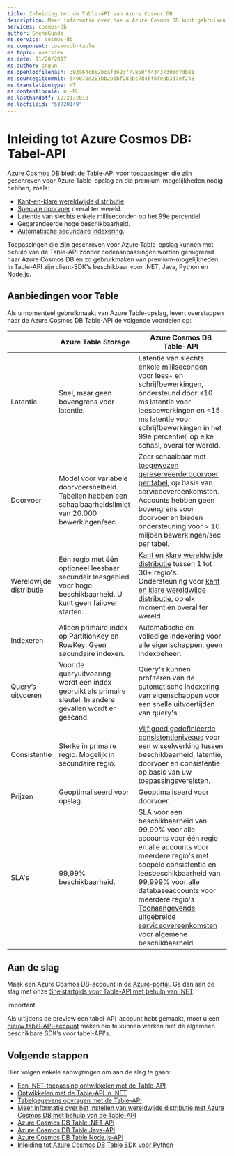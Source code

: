 ```yaml
---
title: Inleiding tot de Table-API van Azure Cosmos DB
description: Meer informatie over hoe u Azure Cosmos DB kunt gebruiken om grote hoeveelheden sleutelwaardegegevens met lage latentie op te slaan en op te vragen met behulp van de Azure Table-API.
services: cosmos-db
author: SnehaGunda
ms.service: cosmos-db
ms.component: cosmosdb-table
ms.topic: overview
ms.date: 11/20/2017
ms.author: sngun
ms.openlocfilehash: 393a64cb62bcaf3623f77850ff43437396d7db81
ms.sourcegitcommit: 549070d281bb2b5bf282bc7d46f6feab337ef248
ms.translationtype: HT
ms.contentlocale: nl-NL
ms.lasthandoff: 12/21/2018
ms.locfileid: "53720149"
---
```

# <a name="introduction-to-azure-cosmos-db-table-api"></a>Inleiding tot Azure Cosmos DB: Tabel-API

[Azure Cosmos DB](introduction.md) biedt de Table-API voor toepassingen die zijn geschreven voor Azure Table-opslag en die premium-mogelijkheden nodig hebben, zoals:

* [Kant-en-klare wereldwijde distributie](distribute-data-globally.md).
* [Speciale doorvoer](partition-data.md) overal ter wereld.
* Latentie van slechts enkele milliseconden op het 99e percentiel.
* Gegarandeerde hoge beschikbaarheid.
* [Automatische secundaire indexering](https://www.vldb.org/pvldb/vol8/p1668-shukla.pdf).

Toepassingen die zijn geschreven voor Azure Table-opslag kunnen met behulp van de Table-API zonder codeaanpassingen worden gemigreerd naar Azure Cosmos DB en zo gebruikmaken van premium-mogelijkheden. In Table-API zijn client-SDK's beschikbaar voor .NET, Java, Python en Node.js.

## <a name="table-offerings"></a>Aanbiedingen voor Table
Als u momenteel gebruikmaakt van Azure Table-opslag, levert overstappen naar de Azure Cosmos DB Table-API de volgende voordelen op:

| | Azure Table Storage | Azure Cosmos DB Table-API |
| --- | --- | --- |
| Latentie | Snel, maar geen bovengrens voor latentie. | Latentie van slechts enkele milliseconden voor lees- en schrijfbewerkingen, ondersteund door <10 ms latentie voor leesbewerkingen en <15 ms latentie voor schrijfbewerkingen in het 99e percentiel, op elke schaal, overal ter wereld. |
| Doorvoer | Model voor variabele doorvoersnelheid. Tabellen hebben een schaalbaarheidslimiet van 20.000 bewerkingen/sec. | Zeer schaalbaar met [toegewezen gereserveerde doorvoer per tabel](request-units.md), op basis van serviceovereenkomsten. Accounts hebben geen bovengrens voor doorvoer en bieden ondersteuning voor > 10 miljoen bewerkingen/sec per tabel. |
| Wereldwijde distributie | Eén regio met één optioneel leesbaar secundair leesgebied voor hoge beschikbaarheid. U kunt geen failover starten. | [Kant en klare wereldwijde distributie](distribute-data-globally.md) tussen 1 tot 30+ regio's. Ondersteuning voor [kant en klare wereldwijde distributie](high-availability.md), op elk moment en overal ter wereld. |
| Indexeren | Alleen primaire index op PartitionKey en RowKey. Geen secundaire indexen. | Automatische en volledige indexering voor alle eigenschappen, geen indexbeheer. |
| Query’s uitvoeren | Voor de queryuitvoering wordt een index gebruikt als primaire sleutel. In andere gevallen wordt er gescand. | Query's kunnen profiteren van de automatische indexering van eigenschappen voor een snelle uitvoertijden van query's. |
| Consistentie | Sterke in primaire regio. Mogelijk in secundaire regio. | [Vijf goed gedefinieerde consistentieniveaus](consistency-levels.md) voor een wisselwerking tussen beschikbaarheid, latentie, doorvoer en consistentie op basis van uw toepassingsvereisten. |
| Prijzen | Geoptimaliseerd voor opslag. | Geoptimaliseerd voor doorvoer. |
| SLA's | 99,99% beschikbaarheid. | SLA voor een beschikbaarheid van 99,99% voor alle accounts voor één regio en alle accounts voor meerdere regio's met soepele consistentie en leesbeschikbaarheid van 99,999% voor alle databaseaccounts voor meerdere regio's [Toonaangevende uitgebreide serviceovereenkomsten](https://azure.microsoft.com/support/legal/sla/cosmos-db/) voor algemene beschikbaarheid. |

## <a name="get-started"></a>Aan de slag

Maak een Azure Cosmos DB-account in de [Azure-portal](https://portal.azure.com). Ga dan aan de slag met onze [Snelstartgids voor Table-API met behulp van .NET](create-table-dotnet.md). 

> [!IMPORTANT]
> Als u tijdens de preview een tabel-API-account hebt gemaakt, moet u een [nieuw tabel-API-account](create-table-dotnet.md#create-a-database-account) maken om te kunnen werken met de algemeen beschikbare SDK’s voor tabel-API's.
>

## <a name="next-steps"></a>Volgende stappen

Hier volgen enkele aanwijzingen om aan de slag te gaan:
* [Een .NET-toepassing ontwikkelen met de Table-API](create-table-dotnet.md)
* [Ontwikkelen met de Table-API in .NET](tutorial-develop-table-dotnet.md)
* [Tabelgegevens opvragen met de Table-API](tutorial-query-table.md)
* [Meer informatie over het instellen van wereldwijde distributie met Azure Cosmos DB met behulp van de Table-API](tutorial-global-distribution-table.md)
* [Azure Cosmos DB Table .NET API](table-sdk-dotnet.md)
* [Azure Cosmos DB Table Java-API](table-sdk-java.md)
* [Azure Cosmos DB Table Node.js-API](table-sdk-nodejs.md)
* [Inleiding tot Azure Cosmos DB Table SDK voor Python](table-sdk-python.md)

